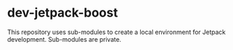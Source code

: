 # dev-jetpack-boost
This repository uses sub-modules to create a local environment for Jetpack development. Sub-modules are private.
